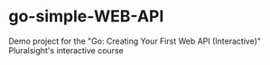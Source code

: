 # go-simple-WEB-API
Demo project for the "Go: Creating Your First Web API (Interactive)" Pluralsight's interactive course
